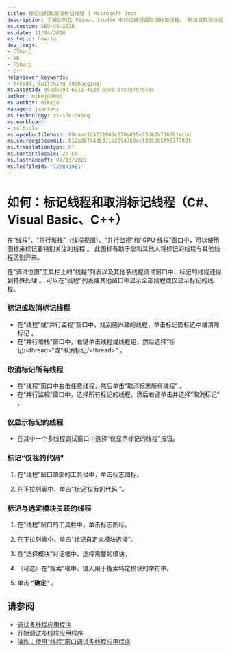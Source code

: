 ```yaml
---
title: 标记线程和取消标记线程 | Microsoft Docs
description: 了解如何在 Visual Studio 中标记线程或取消标记线程。 标记或取消标记单个线程、若干线程或所有线程。 仅标记你的代码或与模块关联的代码。
ms.custom: SEO-VS-2020
ms.date: 11/04/2016
ms.topic: how-to
dev_langs:
- CSharp
- VB
- FSharp
- C++
helpviewer_keywords:
- treads, switching [debugging]
ms.assetid: 952d579d-6911-413e-b3e5-54e7e797e70c
author: mikejo5000
ms.author: mikejo
manager: jmartens
ms.technology: vs-ide-debug
ms.workload:
- multiple
ms.openlocfilehash: 89caed1b5721848e570a815e73d62b73608fecbd
ms.sourcegitcommit: b12a38744db371d2894769ecf305585f9577792f
ms.translationtype: HT
ms.contentlocale: zh-CN
ms.lasthandoff: 09/13/2021
ms.locfileid: "126641981"
---
```

# <a name="how-to-flag-and-unflag-threads-c-visual-basic-c"></a>如何：标记线程和取消标记线程（C#、Visual Basic、C++）

在“线程”、“并行堆栈”（线程视图）、“并行监视”和“GPU 线程”窗口中，可以使用图标来标记要特别关注的线程   。 此图标有助于您和其他人将标记的线程与其他线程区别开来。

在“调试位置”工具栏上的“线程”列表以及其他多线程调试窗口中，标记的线程还得到特殊处理 。 可以在“线程”列表或其他窗口中显示全部线程或仅显示标记的线程。

### <a name="to-flag-or-unflag-a-thread"></a>标记或取消标记线程

- 在“线程”或“并行监视”窗口中，找到感兴趣的线程，单击标记图标选中或清除标记 。
- 在“并行堆栈”窗口中，右键单击线程或线程组，然后选择“标记/\<thread>”或“取消标记/\<thread>”  。

### <a name="to-unflag-all-threads"></a>取消标记所有线程

- 在“线程”窗口中右击任意线程，然后单击“取消标志所有线程” 。
- 在“并行监视”窗口中，选择所有标记的线程，然后右键单击并选择“取消标记” 。

### <a name="to-display-only-flagged-threads"></a>仅显示标记的线程

- 在其中一个多线程调试窗口中选择“仅显示标记的线程”按钮。

### <a name="to-flag-just-my-code"></a>标记“仅我的代码”

1. 在“线程”窗口顶部的工具栏中，单击标志图标。

2. 在下拉列表中，单击“标记‘仅我的代码’”。

### <a name="to-flag-threads-that-are-associated-with-selected-modules"></a>标记与选定模块关联的线程

1. 在“线程”窗口的工具栏中，单击标志图标。

2. 在下拉列表中，单击“标记自定义模块选择”。

3. 在“选择模块”对话框中，选择需要的模块。

4. （可选）在“搜索”框中，键入用于搜索特定模块的字符串。

5. 单击 **“确定”** 。

## <a name="see-also"></a>请参阅
- [调试多线程应用程序](../debugger/debug-multithreaded-applications-in-visual-studio.md)
- [开始调试多线程应用程序](../debugger/get-started-debugging-multithreaded-apps.md)
- [演练：使用“线程”窗口调试多线程应用程序](../debugger/how-to-use-the-threads-window.md)
